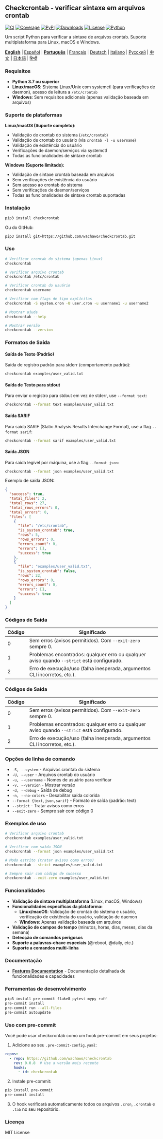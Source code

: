 ## Checkcrontab - verificar sintaxe em arquivos crontab

[![CI](https://github.com/wachawo/checkcrontab/actions/workflows/ci.yml/badge.svg)](https://github.com/wachawo/checkcrontab/actions/workflows/ci.yml)
[![Coverage](https://codecov.io/gh/wachawo/checkcrontab/branch/0.0.11/graph/badge.svg)](https://codecov.io/gh/wachawo/checkcrontab?branch=main)
[![PyPI](https://img.shields.io/pypi/v/checkcrontab.svg)](https://pypi.org/project/checkcrontab/)
[![Downloads](https://img.shields.io/pypi/dm/checkcrontab.svg)](https://pypi.org/project/checkcrontab/)
[![License](https://img.shields.io/badge/license-MIT-blue.svg)](https://github.com/wachawo/checkcrontab/blob/main/LICENSE)
[![Python](https://img.shields.io/pypi/pyversions/checkcrontab.svg)](https://pypi.org/project/checkcrontab/)

Um script Python para verificar a sintaxe de arquivos crontab. Suporte multiplataforma para Linux, macOS e Windows.

**[English](https://github.com/wachawo/checkcrontab/blob/main/README.md)** | [Español](https://github.com/wachawo/checkcrontab/blob/main/docs/README_ES.md) | **[Português](https://github.com/wachawo/checkcrontab/blob/main/docs/README_PT.md)** | [Français](https://github.com/wachawo/checkcrontab/blob/main/docs/README_FR.md) | [Deutsch](https://github.com/wachawo/checkcrontab/blob/main/docs/README_DE.md) | [Italiano](https://github.com/wachawo/checkcrontab/blob/main/docs/README_IT.md) | [Русский](https://github.com/wachawo/checkcrontab/blob/main/docs/README_RU.md) | [中文](https://github.com/wachawo/checkcrontab/blob/main/docs/README_ZH.md) | [日本語](https://github.com/wachawo/checkcrontab/blob/main/docs/README_JA.md) | [हिन्दी](https://github.com/wachawo/checkcrontab/blob/main/docs/README_HI.md)

### Requisitos

- **Python 3.7 ou superior**
- **Linux/macOS**: Sistema Linux/Unix com systemctl (para verificações de daemon), acesso de leitura a `/etc/crontab`
- **Windows**: Sem requisitos adicionais (apenas validação baseada em arquivos)

### Suporte de plataformas

**Linux/macOS (Suporte completo):**
- Validação de crontab do sistema (`/etc/crontab`)
- Validação de crontab do usuário (via `crontab -l -u username`)
- Validação de existência do usuário
- Verificações de daemon/serviços via systemctl
- Todas as funcionalidades de sintaxe crontab

**Windows (Suporte limitado):**
- Validação de sintaxe crontab baseada em arquivos
- Sem verificações de existência do usuário
- Sem acesso ao crontab do sistema
- Sem verificações de daemon/serviços
- Todas as funcionalidades de sintaxe crontab suportadas

### Instalação

```bash
pip3 install checkcrontab
```

Ou do GitHub:

```bash
pip3 install git+https://github.com/wachawo/checkcrontab.git
```

### Uso

```bash
# Verificar crontab do sistema (apenas Linux)
checkcrontab

# Verificar arquivo crontab
checkcrontab /etc/crontab

# Verificar crontab do usuário
checkcrontab username

# Verificar com flags de tipo explícitas
checkcrontab -S system.cron -U user.cron -u username1 -u username2

# Mostrar ajuda
checkcrontab --help

# Mostrar versão
checkcrontab --version
```

### Formatos de Saída

#### Saída de Texto (Padrão)
Saída de registro padrão para stderr (comportamento padrão):

```bash
checkcrontab examples/user_valid.txt
```

#### Saída de Texto para stdout
Para enviar o registro para stdout em vez de stderr, use `--format text`:

```bash
checkcrontab --format text examples/user_valid.txt
```

#### Saída SARIF
Para saída SARIF (Static Analysis Results Interchange Format), use a flag `--format sarif`:

```bash
checkcrontab --format sarif examples/user_valid.txt
```

#### Saída JSON
Para saída legível por máquina, use a flag `--format json`:

```bash
checkcrontab --format json examples/user_valid.txt
```

Exemplo de saída JSON:

```json
{
  "success": true,
  "total_files": 2,
  "total_rows": 27,
  "total_rows_errors": 0,
  "total_errors": 0,
  "files": [
    {
      "file": "/etc/crontab",
      "is_system_crontab": true,
      "rows": 5,
      "rows_errors": 0,
      "errors_count": 0,
      "errors": [],
      "success": true
    },
    {
      "file": "examples/user_valid.txt",
      "is_system_crontab": false,
      "rows": 22,
      "rows_errors": 0,
      "errors_count": 0,
      "errors": [],
      "success": true
    }
  ]
}
```



### Códigos de Saída

| Código | Significado |
|--------|-------------|
| 0      | Sem erros (avisos permitidos). Com `--exit-zero` sempre 0. |
| 1      | Problemas encontrados: qualquer erro ou qualquer aviso quando `--strict` está configurado. |
| 2      | Erro de execução/uso (falha inesperada, argumentos CLI incorretos, etc.). |



### Códigos de Saída

| Código | Significado |
|--------|-------------|
| 0      | Sem erros (avisos permitidos). Com `--exit-zero` sempre 0. |
| 1      | Problemas encontrados: qualquer erro ou qualquer aviso quando `--strict` está configurado. |
| 2      | Erro de execução/uso (falha inesperada, argumentos CLI incorretos, etc.). |

### Opções de linha de comando

- `-S, --system` - Arquivos crontab do sistema
- `-U, --user` - Arquivos crontab do usuário
- `-u, --username` - Nomes de usuário para verificar
- `-v, --version` - Mostrar versão
- `-d, --debug` - Saída de debug
- `-n, --no-colors` - Desabilitar saída colorida
- `--format {text,json,sarif}` - Formato de saída (padrão: text)
- `--strict` - Tratar avisos como erros
- `--exit-zero` - Sempre sair com código 0

### Exemplos de uso

```bash
# Verificar arquivo crontab
checkcrontab examples/user_valid.txt

# Verificar com saída JSON
checkcrontab --format json examples/user_valid.txt

# Modo estrito (tratar avisos como erros)
checkcrontab --strict examples/user_valid.txt

# Sempre sair com código de sucesso
checkcrontab --exit-zero examples/user_valid.txt
```

### Funcionalidades

- **Validação de sintaxe multiplataforma** (Linux, macOS, Windows)
- **Funcionalidades específicas da plataforma:**
  - **Linux/macOS**: Validação de crontab do sistema e usuário, verificação de existência do usuário, validação de daemon
  - **Windows**: Apenas validação baseada em arquivos
- **Validação de campos de tempo** (minutos, horas, dias, meses, dias da semana)
- **Detecção de comandos perigosos**
- **Suporte a palavras-chave especiais** (@reboot, @daily, etc.)
- **Suporte a comandos multi-linha**

### Documentação

- **[Features Documentation](https://github.com/wachawo/checkcrontab/blob/main/docs/FEATURES.md)** - Documentação detalhada de funcionalidades e capacidades

### Ferramentas de desenvolvimento

```bash
pip3 install pre-commit flake8 pytest mypy ruff
pre-commit install
pre-commit run --all-files
pre-commit autoupdate
```

### Uso com pre-commit

Você pode usar checkcrontab como um hook pre-commit em seus projetos:

1. Adicione ao seu `.pre-commit-config.yaml`:

```yaml
repos:
  - repo: https://github.com/wachawo/checkcrontab
    rev: 0.0.8  # Use a versão mais recente
    hooks:
      - id: checkcrontab
```

2. Instale pre-commit:

```bash
pip install pre-commit
pre-commit install
```

3. O hook verificará automaticamente todos os arquivos `.cron`, `.crontab` e `.tab` no seu repositório.

### Licença

MIT License
